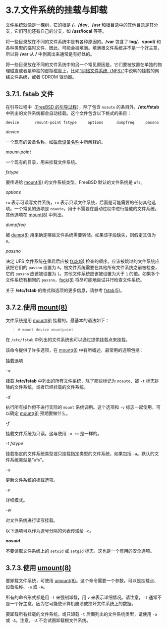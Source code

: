 # 3.7.文件系统的挂载与卸载

文件系统就像是一棵树，它的根是 **/**。**/dev**、**/usr** 和根目录中的其他目录是其分支，它们可能还有自己的分支，如 **/usr/local** 等等。

将一些目录放在不同的文件系统中是有各种原因的。**/var** 包含了 **log/**、**spool/** 和各种类型的临时文件，因此，可能会被填满。填满根文件系统并不是一个好主意，所以将 **/var** 从 **/** 中剥离出来通常是有好处的。

将一些目录放在不同的文件系统中的另一个常见原因是，它们要被放置在单独的物理磁盘或者是单独的虚拟磁盘上，比如[“网络文件系统（NFS）”](https://docs.freebsd.org/en/books/handbook/network-servers/index.html#network-nfs)中说明的挂载的网络文件系统，或者 CDROM 驱动器。

## 3.7.1. **fstab** 文件

在引导过程中（[FreeBSD 的引导过程](https://docs.freebsd.org/en/books/handbook/boot/index.html#boot)），除了包含 `noauto` 的条目外，**/etc/fstab** 中列出的文件系统都会自动挂载。这个文件包含以下格式的条目：

```shell-session
device       /mount-point fstype     options      dumpfreq     passno
```

_device_

一个现有的设备名称，如[磁盘设备名称](https://docs.freebsd.org/en/books/handbook/book/#disks-naming)中所解释的。

_mount-point_

一个现有的目录，用来挂载文件系统。

_fstype_

要传递给 [mount(8)](https://www.freebsd.org/cgi/man.cgi?query=mount&sektion=8&format=html) 的文件系统类型。FreeBSD 默认的文件系统是 `ufs`。

_options_

`rw` 表示可读写文件系统，`ro` 表示只读文件系统，后面是可能需要的任何其他选项。一个常见的选项是 `noauto`，用于不需要在启动过程中进行挂载的文件系统。其他选项在 [mount(8)](https://www.freebsd.org/cgi/man.cgi?query=mount&sektion=8&format=html) 中列出。

_dumpfreq_

被 [dump(8)](https://www.freebsd.org/cgi/man.cgi?query=dump&sektion=8&format=html) 用来确定哪些文件系统需要转储。如果该字段缺失，则假定其值为 `0`。

_passno_

决定 UFS 文件系统在重启后应被 [fsck(8)](https://www.freebsd.org/cgi/man.cgi?query=fsck&sektion=8&format=html) 检查的顺序。应该被跳过的文件系统应该把它们的 `passno` 设置为 `0`。根文件系统需要在其他所有文件系统之前被检查，它的 `passno` 应该被设置为 `1`。其他文件系统应该被设置为大于 `1` 的值。如果多个文件系统有相同的 `passno`，[fsck(8)](https://www.freebsd.org/cgi/man.cgi?query=fsck&sektion=8&format=html) 将尽可能地尝试并行检查文件系统。

关于 **/etc/fstab** 的格式和选项的更多信息，请参考 [fstab(5)](https://www.freebsd.org/cgi/man.cgi?query=fstab&sektion=5&format=html)。

## 3.7.2.使用 [mount(8)](https://www.freebsd.org/cgi/man.cgi?query=mount&sektion=8&format=html)

文件系统是用 [mount(8)](https://www.freebsd.org/cgi/man.cgi?query=mount&sektion=8&format=html) 挂载的。最基本的语法如下：

> ```shell-session
> # mount device mountpoint
> ```

在 `/etc/fstab` 中列出的文件系统也可以通过提供挂载点来挂载。

该命令提供了许多选项，在 [mount(8)](https://www.freebsd.org/cgi/man.cgi?query=mount&sektion=8&format=html) 中有所概述，最常用的选项包括：

挂载选项

_-a_

挂载 **/etc/fstab** 中列出的所有文件系统，除了那些标记为 `noauto`、被 `-t` 标志排除的文件系统，或者已经挂载的文件系统。

_-d_

执行所有操作但不进行实际的 `mount` 系统调用。这个选项和 `-v` 标志一起使用，可以确定 [mount(8)](https://www.freebsd.org/cgi/man.cgi?query=mount&sektion=8&format=html) 预期要做什么。

_-f_

挂载文件系统为只读。这与使用 `-o ro` 是一样的。

_-t fstype_

挂载指定的文件系统类型或只挂载指定类型的文件系统，如果包括 `-a`。默认的文件系统类型是“ufs”。

_-u_

更新文件系统的挂载选项。

_-v_

详细模式。

_-w_

对文件系统进行读写挂载。

以下选项可以作为逗号分隔的列表传递给 `-o`。

**_nosuid_**

不要读取文件系统上的 `setuid` 或 `setgid` 标志。这也是一个有用的安全选项。

## 3.7.3.使用 [umount(8)](https://www.freebsd.org/cgi/man.cgi?query=umount&sektion=8&format=html)

要卸载文件系统，可使用 [umount(8)](https://www.freebsd.org/cgi/man.cgi?query=umount&sektion=8&format=html)。这个命令需要一个参数，可以是挂载点、设备名称、`-a` 或 `-A`。

所有的命令形式都是用 `-f` 来强制卸载，用 `v` 来表示详细情况。请注意，`-f` 通常不是一个好主意，因为它可能使计算机崩溃或损坏文件系统上的数据。

要卸载所有挂载的文件系统，或只卸载 `-t` 后面列出的文件系统类型，请使用 `-a` 或 `-A`。注意，`-A` 不会试图卸载根文件系统。
